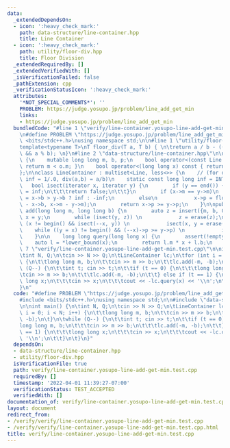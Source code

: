 ```yaml
---
data:
  _extendedDependsOn:
  - icon: ':heavy_check_mark:'
    path: data-structure/line-container.hpp
    title: Line Container
  - icon: ':heavy_check_mark:'
    path: utility/floor-div.hpp
    title: Floor Division
  _extendedRequiredBy: []
  _extendedVerifiedWith: []
  _isVerificationFailed: false
  _pathExtension: cpp
  _verificationStatusIcon: ':heavy_check_mark:'
  attributes:
    '*NOT_SPECIAL_COMMENTS*': ''
    PROBLEM: https://judge.yosupo.jp/problem/line_add_get_min
    links:
    - https://judge.yosupo.jp/problem/line_add_get_min
  bundledCode: "#line 1 \"verify/line-container.yosupo-line-add-get-min.test.cpp\"\
    \n#define PROBLEM \"https://judge.yosupo.jp/problem/line_add_get_min\"\n\n#include\
    \ <bits/stdc++.h>\nusing namespace std;\n\n#line 1 \"utility/floor-div.hpp\"\n\
    template<typename T>\nT floor_div(T a, T b) { \n\treturn a / b - ((a ^ b) < 0\
    \ && a % b); \n}\n#line 2 \"data-structure/line-container.hpp\"\n\nstruct Line\
    \ {\n    mutable long long m, b, p;\n    bool operator<(const Line &o) const {\
    \ return m < o.m; }\n    bool operator<(long long x) const { return p < x; }\n\
    };\n\nclass LineContainer : multiset<Line, less<>> {\n    // (for doubles, use\
    \ inf = 1/.0, div(a,b) = a/b)\n    static const long long inf = INT_MAX;\n\n \
    \   bool isect(iterator x, iterator y) {\n        if (y == end()) {\n\t\t\tx->p\
    \ = inf;\n\t\t\treturn false;\n\t\t}\n        if (x->m == y->m)\n            x->p\
    \ = x->b > y->b ? inf : -inf;\n        else\n            x->p = floor_div(y->b\
    \ - x->b, x->m - y->m);\n        return x->p >= y->p;\n    }\n\npublic:\n    void\
    \ add(long long m, long long b) {\n        auto z = insert({m, b, 0}), y = z++,\
    \ x = y;\n        while (isect(y, z)) \n            z = erase(z);\n        if\
    \ (x != begin() && isect(--x, y)) \n            isect(x, y = erase(y));\n    \
    \    while ((y = x) != begin() && (--x)->p >= y->p) \n            isect(x, erase(y));\n\
    \    }\n\n    long long query(long long x) {\n        assert(!empty());\n    \
    \    auto l = *lower_bound(x);\n        return l.m * x + l.b;\n    }\n};\n#line\
    \ 7 \"verify/line-container.yosupo-line-add-get-min.test.cpp\"\n\nint main() {\n\
    \tint N, Q;\n\tcin >> N >> Q;\n\tLineContainer lc;\n\tfor (int i = 0; i < N; i++)\
    \ {\n\t\tlong long m, b;\n\t\tcin >> m >> b;\n\t\tlc.add(-m, -b);\n\t}\n\twhile\
    \ (Q--) {\n\t\tint t; cin >> t;\n\t\tif (t == 0) {\n\t\t\tlong long m, b;\n\t\t\
    \tcin >> m >> b;\n\t\t\tlc.add(-m, -b);\n\t\t} else if (t == 1) {\n\t\t\tlong\
    \ long x;\n\t\t\tcin >> x;\n\t\t\tcout << -lc.query(x) << '\\n';\n\t\t}\n\t}\n\
    }\n"
  code: "#define PROBLEM \"https://judge.yosupo.jp/problem/line_add_get_min\"\n\n\
    #include <bits/stdc++.h>\nusing namespace std;\n\n#include \"data-structure/line-container.hpp\"\
    \n\nint main() {\n\tint N, Q;\n\tcin >> N >> Q;\n\tLineContainer lc;\n\tfor (int\
    \ i = 0; i < N; i++) {\n\t\tlong long m, b;\n\t\tcin >> m >> b;\n\t\tlc.add(-m,\
    \ -b);\n\t}\n\twhile (Q--) {\n\t\tint t; cin >> t;\n\t\tif (t == 0) {\n\t\t\t\
    long long m, b;\n\t\t\tcin >> m >> b;\n\t\t\tlc.add(-m, -b);\n\t\t} else if (t\
    \ == 1) {\n\t\t\tlong long x;\n\t\t\tcin >> x;\n\t\t\tcout << -lc.query(x) <<\
    \ '\\n';\n\t\t}\n\t}\n}"
  dependsOn:
  - data-structure/line-container.hpp
  - utility/floor-div.hpp
  isVerificationFile: true
  path: verify/line-container.yosupo-line-add-get-min.test.cpp
  requiredBy: []
  timestamp: '2022-04-01 11:39:27-07:00'
  verificationStatus: TEST_ACCEPTED
  verifiedWith: []
documentation_of: verify/line-container.yosupo-line-add-get-min.test.cpp
layout: document
redirect_from:
- /verify/verify/line-container.yosupo-line-add-get-min.test.cpp
- /verify/verify/line-container.yosupo-line-add-get-min.test.cpp.html
title: verify/line-container.yosupo-line-add-get-min.test.cpp
---
```

